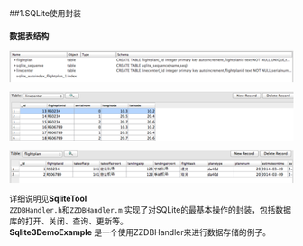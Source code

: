 ##1.SQLite使用封装
#### 数据表结构
![](SqliteTool/01.png?raw=true)


![](SqliteTool/02.png?raw=true)

![](SqliteTool/03.png?raw=true)

详细说明见**SqliteTool**  
  `ZZDBHandler.h`和`ZZDBHandler.m` 实现了对SQLite的最基本操作的封装，包括数据库的打开、关闭、查询、更新等。  
  **Sqlite3DemoExample** 是一个使用ZZDBHandler来进行数据存储的例子。